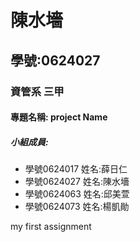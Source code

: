 # 陳水墻

## 學號:0624027

### 資管系 三甲

#### 專題名稱: project Name

##### 小組成員:
* 學號0624017 姓名:薛日仁
* 學號0624027 姓名:陳水墻
* 學號0624063 姓名:邱美萱
* 學號0624073 姓名:楊凱勛

my first assignment
